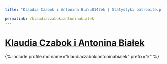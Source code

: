 ```yaml
---
title: "Klaudia Czabok i Antonina Bia\u0142ek | Statystyki patronite.pl | Patromierz"

permalink: /klaudiaczabokiantoninabialek
---
```


# [Klaudia Czabok i Antonina Białek](https://patronite.pl/klaudiaczabokiantoninabialek)

{% include profile.md name="klaudiaczabokiantoninabialek" prefix="k" %}

